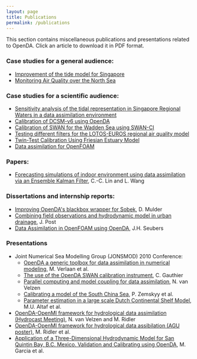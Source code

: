 ```yaml
---
layout: page
title: Publications
permalink: /publications
---
```

This section contains miscellaneous publications and presentations related to OpenDA. Click an article to download it in PDF format.

### Case studies for a general audience: 

* [Improvement of the tide model for Singapore](https://openda.org/assets/Case_studies/Flyer-OpenDA-Improvement.pdf)
* [Monitoring Air Quality over the North Sea](https://openda.org/assets/Case_studies/Flyer-OpenDA-Monitoring_Air_Quality.pdf)

### Case studies for a scientific audience: 

* [Sensitivity analysis of the tidal representation in Singapore Regional Waters in a data assimilation environment](https://openda.org/assets/Case_studies/sensitivity_analysis_singapore.pdf)
* [Calibration of DCSM-v6 using OpenDA](https://openda.org/assets/Case_studies/Flyer-OpenDA-Calibration_of_DCSM.pdf)
* [Calibration of SWAN for the Wadden Sea using SWAN-CI](https://openda.org/assets/Case_studies/Flyer-OpenDA-Calibration_of_SWAN.pdf)
* [Testing different filters for the LOTOS-EUROS regional air quality model](https://openda.org/assets/Case_studies/Flyer-OpenDA-LOTOS-EUROS.pdf)
* [Twin-Test Calibration Using Friesian Estuary Model](https://openda.org/assets/Case_studies/Flyer-OpenDA-Delft3D.pdf)
* [Data assimilation for OpenFOAM](https://openda.org/assets/Case_studies/Flyer-OpenDA-OpenFOAM.pdf)

### Papers:
* [Forecasting simulations of indoor environment using data assimilation via an Ensemble Kalman Filter](https://www.sciencedirect.com/science/article/abs/pii/S0360132313000887), C.-C. Lin and L. Wang

### Dissertations and internship reports: 
* [Improving OpenDA's blackbox wrapper for Sobek](https://openda.org/assets/Reports/verslagStageDanielMulder.pdf), D. Mulder
* [Combining field observations and hydrodynamic model in urban drainage](https://openda.org/assets/Reports/MasterThesis_JohanPost.pdf), J. Post
* [Data Assimilation in OpenFOAM using OpenDA](https://openda.org/assets/Reports/OpenDA-OpenFOAM(TR12-3-v1.1).pdf), J.H. Seubers

### Presentations
* Joint Numerical Sea Modelling Group (JONSMOD) 2010 Conference: 
  * [OpenDA a generic toolbox for data assimilation in numerical modeling](https://openda.org/assets/Presentations/JONSMOD2010/Jonsmod2010Presentation-3-01-Verlaan.pdf), M. Verlaan et al.
  * [The use of the OpenDA SWAN calibration instrument](https://openda.org/assets/Presentations/JONSMOD2010/Jonsmod2010Presentation-3-02-Gautier.pdf), C. Gauthier
  * [Parallel computing and model coupling for data assimilation](https://openda.org/assets/Presentations/JONSMOD2010/Jonsmod2010Presentation-3-03-VanVelzen.pdf), N. van Velzen
  * [Calibrating a model of the South China Sea](https://openda.org/assets/Presentations/JONSMOD2010/Jonsmod2010Presentation-3-04-Zemskyy.pdf), P. Zemskyy et al.
  * [Parameter estimation in a large scale Dutch Continental Shelf Model](https://openda.org/assets/Presentations/JONSMOD2010/Jonsmod2010Presentation-3-05-Altaf.pdf), M.U. Altaf et al.
* [OpenDA-OpenMI framework for hydrological data assimilation (Hydrocast Meeting)](https://openda.org/assets/Presentations/Hydrocast3_OpenDA-OpenMI_v2.pdf), N. van Velzen and M. Ridler
* [OpenDA-OpenMI framework for hydrological data assibilation (AGU poster)](https://openda.org/assets/Presentations/OpenDA_OpenMI_Poster_EGU_April2013.pdf), M. Ridler et al.
* [Application of a Three-Dimensional Hydrodynamic Model for San Quintin Bay, B.C. Mexico. Validation and Calibrating using OpenDA](https://openda.org/assets/Presentations/ACSESS_Angie_final2013.pdf), M. Garcia et al.
